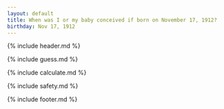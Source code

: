 ```yaml
---
layout: default
title: When was I or my baby conceived if born on November 17, 1912?
birthday: Nov 17, 1912
---
```


{% include header.md %}

{% include guess.md %}

{% include calculate.md %}

{% include safety.md %}

{% include footer.md %}



